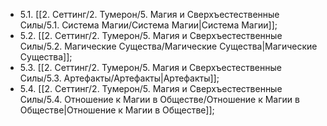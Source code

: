 - 5.1. [[2. Сеттинг/2. Тумерон/5. Магия и Сверхъестественные Силы/5.1. Система Магии/Система Магии|Система Магии]];
- 5.2. [[2. Сеттинг/2. Тумерон/5. Магия и Сверхъестественные Силы/5.2. Магические Существа/Магические Существа|Магические Существа]];
- 5.3. [[2. Сеттинг/2. Тумерон/5. Магия и Сверхъестественные Силы/5.3. Артефакты/Артефакты|Артефакты]];
- 5.4. [[2. Сеттинг/2. Тумерон/5. Магия и Сверхъестественные Силы/5.4. Отношение к Магии в Обществе/Отношение к Магии в Обществе|Отношение к Магии в Обществе]];
